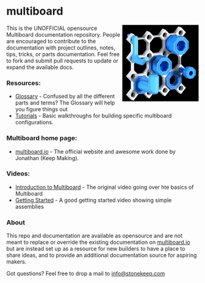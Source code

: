 # multiboard

<img src="images/multiboard-basic.jpg" align="right" width=200 height=200>

This is the UNOFFICIAL opensource Multiboard documentation repository.  People are encouraged to contribute to the documentation with project outlines, notes, tips, tricks, or parts documentation.  Feel free to fork and submit pull requests to update or expand the available docs.

### Resources:
* [Glossary](glossary.md) - Confused by all the different parts and terms?  The Glossary will help you figure things out
* [Tutorials](tutorials/) - Basic walkthroughs for building specific multiboard configurations.

### Multiboard home page:
* [multiboard.io](https://multiboard.io) - The official website and awesome work done by Jonathan (Keep Making).

### Videos:
* [Introduction to Multiboard](https://www.youtube.com/watch?v=sbbJ0pUYp8U) - The original video going over hte basics of Multiboard
* [Getting Started](https://www.youtube.com/watch?v=J5OF6diYiSE) - A good getting started video showing simple assemblies

### About
This repo and documentation are available as opensource and are not meant to replace or override the existing documentation on [multiboard.io](https://multiboard.io) but are instead set up as a resource for new builders to have a place to share ideas, and to provide an additional documentation source for aspiring makers.

Got questions?  Feel free to drop a mail to info@stonekeep.com

